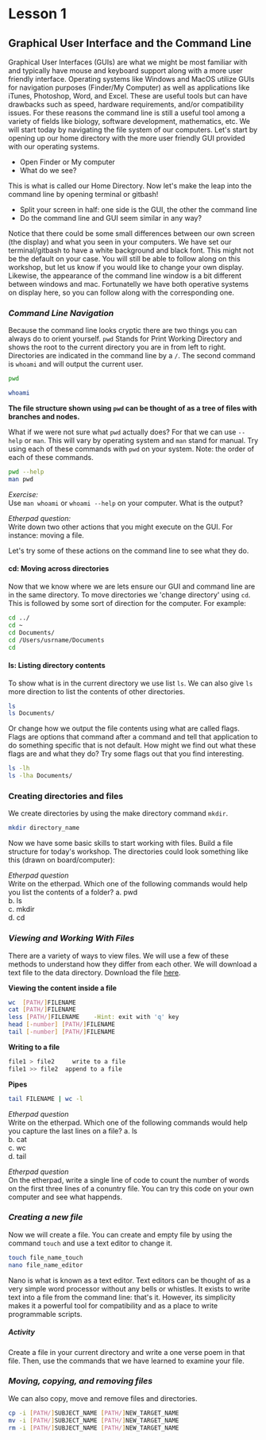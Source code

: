 # Lesson 1

## Graphical User Interface and the Command Line

Graphical User Interfaces (GUIs) are what we might be most familiar with and typically have mouse and keyboard support along with a more user friendly interface. Operating systems like Windows and MacOS utilize GUIs for navigation purposes (Finder/My Computer) as well as applications like iTunes, Photoshop, Word, and Excel. These are useful tools but can have drawbacks such as speed, hardware requirements, and/or compatibility issues. For these reasons the command line is still a useful tool among a variety of fields like biology, software development, mathematics, etc. We will start today by navigating the file system of our computers. Let's start by opening up our home directory with the more user friendly GUI provided with our operating systems.

 * Open Finder or My computer
 * What do we see?

This is what is called our Home Directory. Now let's make the leap into the command line by opening terminal or gitbash!

 * Split your screen in half: one side is the GUI, the other the command line
 * Do the command line and GUI seem similar in any way?

Notice that there could be some small differences between our own screen (the display) and what you seen in your computers. We have set our terminal/gitbash to have a white background and black font. This might not be the default on your case. You will still be able to follow along on this workshop, but let us know if you would like to change your own display. Likewise, the appearance of the command line window is a bit different between windows and mac. Fortunatelly we have both operative systems on display here, so you can follow along with the corresponding one.

### *Command Line Navigation*

Because the command line looks cryptic there are two things you can always do to orient yourself. `pwd` Stands for Print Working Directory and shows the root to the current directory you are in from left to right. Directories are indicated in the command line by a `/`.  The second command is `whoami` and will output the current user. 

```bash
pwd
```
```bash
whoami
```

**The file structure shown using `pwd` can be thought of as a tree of files with branches and nodes.**

What if we were not sure what `pwd` actually does?  For that we can use `--help` or `man`.  This will vary by operating system and `man` stand for manual. Try using each of these commands with `pwd` on your system.  Note: the order of each of these commands.

```bash
pwd --help
man pwd
``` 

*Exercise:*<br>
Use `man whoami` or `whoami --help` on your computer. What is the output? 

*Etherpad question:*<br>
Write down two other actions that you might execute on the GUI. For instance: moving a file.

Let's try some of these actions on the command line to see what they do.

#### cd: Moving across directories
Now that we know where we are lets ensure our GUI and command line are in the same directory. To move directories we 'change directory' using `cd`. This is followed by some sort of direction for the computer. For example: 

```bash
cd ../
cd ~
cd Documents/
cd /Users/usrname/Documents
cd
```

#### ls: Listing directory contents
To show what is in the current directory we use list `ls`. We can also give `ls` more direction to list the contents of other directories. 

```bash
ls
ls Documents/
```
Or change how we output the file contents using what are called flags. Flags are options that command after a command and tell that application to do something specific that is not default. How might we find out what these flags are and what they do?  Try some flags out that you find interesting. 

```bash
ls -lh
ls -lha Documents/
```

### Creating directories and files 
We create directories by using the make directory command `mkdir`. 

```bash
mkdir directory_name
```
Now we have some basic skills to start working with files.  Build a file structure for today's workshop.  The directories could look something like this (drawn on board/computer):

*Etherpad question*<br>
Write on the etherpad. Which one of the following commands would help you list the contents of a folder?
a. pwd<br>
b. ls<br>
c. mkdir<br>
d. cd<br>

### *Viewing and Working With Files*
There are a variety of ways to view files. We will use a few of these methods to understand how they differ from each other. We will download a text file to the data directory. Download the file [here](https://github.com/UA-Carpentries-Workshops/2018-02-10-Tucson/blob/shell_lessons/shell_lessons/data/the_road_not_taken.txt). 

**Viewing the content inside a file**
```bash
wc 	[PATH/]FILENAME
cat [PATH/]FILENAME
less [PATH/]FILENAME    -Hint: exit with 'q' key
head [-number] [PATH/]FILENAME
tail [-number] [PATH/]FILENAME
```
**Writing to a file**
```bash
file1 > file2	  write to a file
file1 >> file2  append to a file
```
**Pipes**
```bash
tail FILENAME | wc -l
```
*Etherpad question*<br>
Write on the etherpad. Which one of the following commands would help you capture the last lines on a file?
a. ls<br>
b. cat<br>
c. wc<br>
d. tail<br>

*Etherpad question*<br>
On the etherpad, write a single line of code to count the number of words on the first three lines of a conuntry file. You can try this code on your own computer and see what happends.

### *Creating a new file*
Now we will create a file. You can create and empty file by using the command `touch` and use a text editor to change it. 

```bash
touch file_name_touch
nano file_name_editor
```
Nano is what is known as a text editor. Text editors can be thought of as a very simple word processor without any bells or whistles.  It exists to write text into a file from the command line: that's it.  However, its simplicity makes it a powerful tool for compatibility and as a place to write programmable scripts.

##### Activity
Create a file in your current directory and write a one verse poem in that file. Then, use the commands that we have learned to examine your file.

### *Moving, copying, and removing files*
We can also copy, move and remove files and directories.

```bash
cp -i [PATH/]SUBJECT_NAME [PATH/]NEW_TARGET_NAME
mv -i [PATH/]SUBJECT_NAME [PATH/]NEW_TARGET_NAME
rm -i [PATH/]SUBJECT_NAME [PATH/]NEW_TARGET_NAME
```

